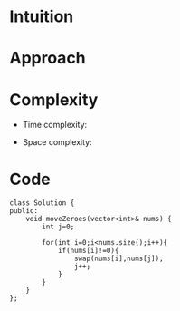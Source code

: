 # Intuition
<!-- Describe your first thoughts on how to solve this problem. -->

# Approach
<!-- Describe your approach to solving the problem. -->

# Complexity
- Time complexity:
<!-- Add your time complexity here, e.g. $$O(n)$$ -->

- Space complexity:
<!-- Add your space complexity here, e.g. $$O(n)$$ -->

# Code
```
class Solution {
public:
    void moveZeroes(vector<int>& nums) {
        int j=0;
        
        for(int i=0;i<nums.size();i++){
            if(nums[i]!=0){
                swap(nums[i],nums[j]);
                j++;
            }
        }
    }
};
```

